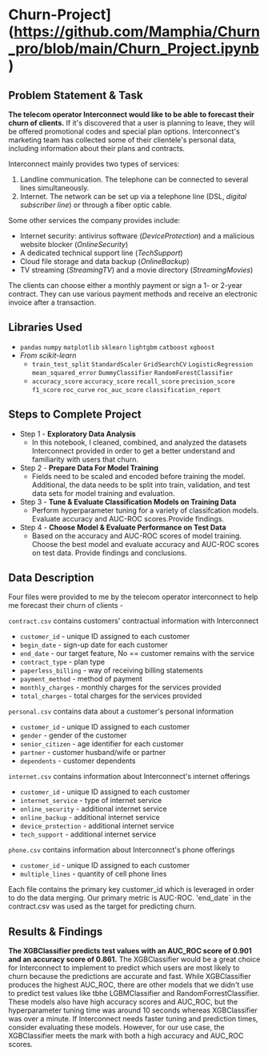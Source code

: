 # Churn-Project](https://github.com/Mamphia/Churn_pro/blob/main/Churn_Project.ipynb)

## Problem Statement & Task
**The telecom operator Interconnect would like to be able to forecast their churn of clients.** If it's discovered that a user is planning to leave, they will be offered promotional codes and special plan options. Interconnect's marketing team has collected some of their clientele's personal data, including information about their plans and contracts.

Interconnect mainly provides two types of services:

1. Landline communication. The telephone can be connected to several lines simultaneously.
2. Internet. The network can be set up via a telephone line (DSL, *digital subscriber line*) or through a fiber optic cable.

Some other services the company provides include:

- Internet security: antivirus software (*DeviceProtection*) and a malicious website blocker (*OnlineSecurity*)
- A dedicated technical support line (*TechSupport*)
- Cloud file storage and data backup (*OnlineBackup*)
- TV streaming (*StreamingTV*) and a movie directory (*StreamingMovies*)

The clients can choose either a monthly payment or sign a 1- or 2-year contract. They can use various payment methods and receive an electronic invoice after a transaction.

## Libraries Used
 - `pandas` `numpy` `matplotlib` `sklearn` `lightgbm` `catboost` `xgboost`
 - *From scikit-learn*
    - `train_test_split` `StandardScaler` `GridSearchCV` `LogisticRegression` `mean_squared_error` `DummyClassifier` `RandomForestClassifier`
    -  `accuracy_score` `accuracy_score` `recall_score` `precision_score` `f1_score` `roc_curve` `roc_auc_score` `classification_report`

## Steps to Complete Project

- Step 1 - **Exploratory Data Analysis**
   - In this notebook, I cleaned, combined, and analyzed the datasets Interconnect provided in order to get a better understand and familiarity with users that churn. 
- Step 2 - **Prepare Data For Model Training**
   - Fields need to be scaled and encoded before training the model. Additional, the data needs to be split into train, validation, and test data sets for model training and evaluation. 
- Step 3 -  **Tune & Evaluate Classification Models on Training Data**
   - Perform hyperparameter tuning for a variety of classifcation models. Evaluate accuracy and AUC-ROC scores.Provide findings.
- Step 4 - **Choose Model & Evaluate Performance on Test Data**
   - Based on the accuracy and AUC-ROC scores of model training. Choose the best model and evaluate accuracy and AUC-ROC scores on test data. Provide findings and conclusions. 
    
## Data Description

Four files were provided to me by the telecom operator interconnect to help me forecast their churn of clients - 

`contract.csv` contains customers' contractual information with Interconnect
- `customer_id` - unique ID assigned to each customer <br>
- `begin_date` - sign-up date for each customer
- `end_date` - our target feature, No == customer remains with the service
- `contract_type` - plan type
- `paperless_billing` - way of receiving billing statements
- `payment_method` - method of payment <br>
- `monthly_charges` -  monthly charges for the services provided <br>
- `total_charges` - total charges for the services provided <br>

`personal.csv` contains data about a customer's personal information
- `customer_id` - unique ID assigned to each customer
- `gender` - gender of the customer
- `senior_citizen` - age identifier for each customer
- `partner` - customer husband/wife or partner
- `dependents` - customer dependents

`internet.csv` contains information about Interconnect's internet offerings
- `customer_id` - unique ID assigned to each customer
- `internet_service` - type of internet service
- `online_security` - additional internet service
- `online_backup` - additional internet service
- `device_protection` - additional internet service
- `tech_support` - additional internet service

`phone.csv` contains information about Interconnect's phone offerings
- `customer_id` - unique ID assigned to each customer
- `multiple_lines` - quantity of cell phone lines

Each file contains the primary key customer_id which is leveraged in order to do the data merging. Our primary metric is AUC-ROC. 'end_date` in the contract.csv was used as the target for predicting churn. 

## Results & Findings

**The XGBClassifier predicts test values with an AUC_ROC score of 0.901 and an accuracy score of 0.861.** The XGBClassifier would be a great choice for Interconnect to implement to predict which users are most likely to churn because the predictions are accurate and fast. While XGBClassifier produces the highest AUC_ROC, there are other models that we didn't use to predict test values like tbhe LGBMClassifier and RandomForrestClassifier. These models also have high accuracy scores and AUC_ROC, but the hyperparameter tuning time was around 10 seconds whereas XGBClassifier was over a minute. If Interconnect needs faster tuning and prediction times, consider evaluating these models. However, for our use case, the XGBClassifier meets the mark with both a high accuracy and AUC_ROC scores.
